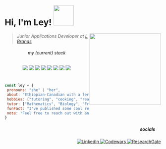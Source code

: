 <h1 align="left"> Hi, I'm Ley! <img src="https://media.giphy.com/media/VoCGK6WKwX1xm/giphy.gif" width="65"></h1>

<img align='right' src="https://media.giphy.com/media/ao9DUiTKH60XS/giphy.gif" width="230">


>  <p><em>Junior Applications Developer at <a href="https://www.lb.com/">L Brands</a></br>
</em></p> 
 

 <h6 align="center">my (current) stack</h6>
 <div align="center">
 <img src="https://img.shields.io/badge/-Java-orange?logo=Java"/>
 <img src="https://img.shields.io/badge/-JavaScript-%23F7DF1C?style=flat-square&logo=javascript&logoColor=000000&labelColor=%23F7DF1C&color=%23FFCE5A"/>
 <img src="https://img.shields.io/badge/-HTML5-%23E44D27?style=flat-square&logo=html5&logoColor=ffffff"/>
 <img src="https://img.shields.io/badge/-CSS3-%231572B6?style=flat-square&logo=css3"/>
 <img src="https://img.shields.io/badge/-Vue.js-%232c3e50?style=flat-square&logo=Vue.js"/>
 <img src="https://img.shields.io/badge/-PostgreSQL-%23336791?logo=postgresql"/>
 <img src="https://img.shields.io/badge/-Git-%23F05032?style=flat-square&logo=git&logoColor=%23ffffff"/>
 <img src="https://img.shields.io/badge/-VSCode-%23007ACC?style=flat-square&logo=visual-studio-code"/>
</div> 
 
<h1> </h1>
 
 ```javascript
 const ley = {
  pronouns: "she" | "her",
  about: "Ethiopian-Canadian with a fervent appreciation for learning new things",
  hobbies: ["tutoring", "cooking", "reading"],
  tutor: ["Mathematics", "Biology", "French", "ESL"],
  funFact: "I've published some cool research on biological rhythms!",
  note: "Feel free to reach out with any questions!"
}

 ```






<div align= "right">

<p>
<h5> socials <img src="https://media.giphy.com/media/llQMjpdCwjdrVGzz1d/source.gif" width="15"/></h5>

</p>

<a href="https://www.linkedin.com/in/leymaan-abdurehman/">
 
<img alt="LinkedIn" src="https://img.shields.io/badge/-LinkedIn-%23336791?logo=LinkedIn">
</a>

<a href="https://www.codewars.com/users/ley_/">
<img alt="Codewars" src="https://img.shields.io/badge/-Codewars-darkred?logo=codewars">
</a>

<a href="https://www.researchgate.net/profile/Leymaan-Abdurehman">
<img alt="ResearchGate" src="https://img.shields.io/badge/-ResearchGate-white?logo=ResearchGate">
</a>

</div>

<!---
leymdurehman/leymdurehman is a ✨ special ✨ repository because its `README.md` (this file) appears on your GitHub profile.
You can click the Preview link to take a look at your changes.
src="https://media.giphy.com/media/vMSV8Kx5zbcJOHFmbv/giphy.gif"
https://media.giphy.com/media/5tfqzU3LJ1UKKfhLLU/giphy.gif
--->
